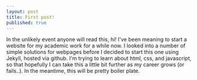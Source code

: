 ```yaml
---
layout: post
title: First post!
published: true
---
```



In the unlikely event anyone will read this, hi! I've been meaning to start a website for my academic work for a while now. I looked into a number of simple solutions for webpages before I decided to start this one using Jekyll, hosted via github. I'm trying to learn about html, css, and javascript, so that hopefully I can take this a little bit further as my career grows (or fails..). In the meantime, this will be pretty boiler plate.